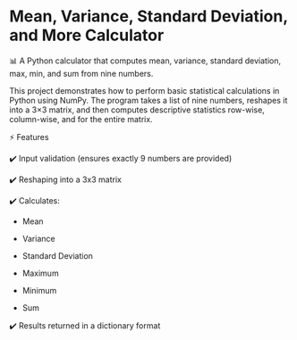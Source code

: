 # Mean, Variance, Standard Deviation, and More Calculator

📊 A Python calculator that computes mean, variance, standard deviation, max, min, and sum from nine numbers.

This project demonstrates how to perform basic statistical calculations in Python using NumPy.
The program takes a list of nine numbers, reshapes it into a 3×3 matrix, and then computes descriptive statistics row-wise, column-wise, and for the entire matrix.

⚡ Features

✔️ Input validation (ensures exactly 9 numbers are provided)

✔️ Reshaping into a 3x3 matrix

✔️ Calculates:

- Mean

- Variance

- Standard Deviation

- Maximum

- Minimum

- Sum

✔️ Results returned in a dictionary format
